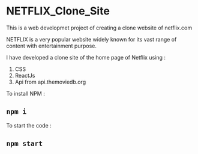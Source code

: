 # NETFLIX_Clone_Site

This is a web developmet project of creating a clone website of netflix.com

NETFLIX is a very popular website widely known for its vast range of content with entertainment purpose.

I have developed a clone site of the home page of Netflix using :
1) CSS
2) ReactJs
3) Api from api.themoviedb.org

To install NPM :
## `npm i`

To start the code :
## `npm start`
